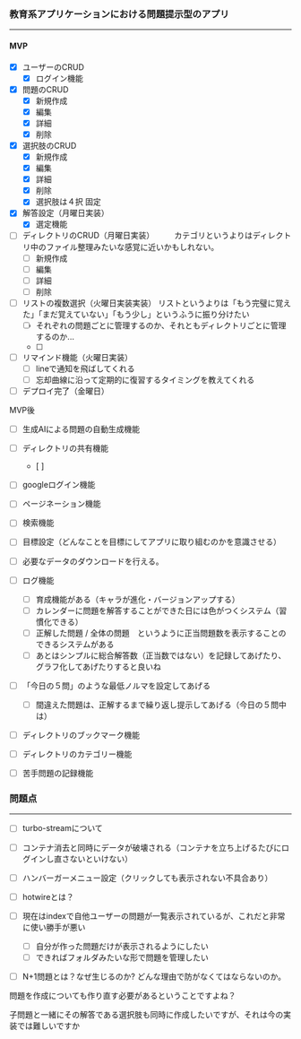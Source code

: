 ### 教育系アプリケーションにおける問題提示型のアプリ

------

#### MVP

- [x] ユーザーのCRUD
  - [x] ログイン機能
- [x] 問題のCRUD
  - [x] 新規作成
  - [x] 編集
  - [x] 詳細
  - [x] 削除
- [x] 選択肢のCRUD
  - [x] 新規作成
  - [x] 編集
  - [x] 詳細
  - [x] 削除
  - [x] 選択肢は４択 固定
- [x] 解答設定（月曜日実装）
  - [x] 選定機能
- [ ] ディレクトリのCRUD（月曜日実装）
  　 　カテゴリというよりはディレクトリ中のファイル整理みたいな感覚に近いかもしれない。
   - [ ] 新規作成
  - [ ] 編集
  - [ ] 詳細
  - [ ] 削除
- [ ] リストの複数選択（火曜日実装実装）
    リストというよりは「もう完璧に覚えた」「まだ覚えていない」「もう少し」というふうに振り分けたい
    - [ ] それぞれの問題ごとに管理するのか、それともディレクトリごとに管理するのか...
    - [ ] 
    
- [ ] リマインド機能（火曜日実装）
  - [ ] lineで通知を飛ばしてくれる
  - [ ] 忘却曲線に沿って定期的に復習するタイミングを教えてくれる
- [ ] デプロイ完了（金曜日）

MVP後

- [ ] 生成AIによる問題の自動生成機能
- [ ] ディレクトリの共有機能
  - [ ] 
- [ ] googleログイン機能
- [ ] ページネーション機能
- [ ] 検索機能
- [ ] 目標設定（どんなことを目標にしてアプリに取り組むのかを意識させる）
- [ ] 必要なデータのダウンロードを行える。
- [ ] ログ機能
  - [ ] 育成機能がある（キャラが進化・バージョンアップする）
  - [ ] カレンダーに問題を解答することができた日には色がつくシステム（習慣化できる）
  - [ ] 正解した問題 / 全体の問題　というように正当問題数を表示することのできるシステムがある
  - [ ] あとはシンプルに総合解答数（正当数ではない）を記録してあげたり、グラフ化してあげたりすると良いね
- [ ] 「今日の５問」のような最低ノルマを設定してあげる
  - [ ] 間違えた問題は、正解するまで繰り返し提示してあげる（今日の５問中は）
- [ ] ディレクトリのブックマーク機能
- [ ] ディレクトリのカテゴリー機能
- [ ] 苦手問題の記録機能


### 問題点

------

- [ ] turbo-streamについて
- [ ] コンテナ消去と同時にデータが破壊される（コンテナを立ち上げるたびにログインし直さないといけない）
- [ ] ハンバーガーメニュー設定（クリックしても表示されない不具合あり）
- [ ] hotwireとは？
- [ ] 現在はindexで自他ユーザーの問題が一覧表示されているが、これだと非常に使い勝手が悪い
  - [ ] 自分が作った問題だけが表示されるようにしたい
  - [ ] できればフォルダみたいな形で問題を管理したい
- [ ] N+1問題とは？なぜ生じるのか? どんな理由で防がなくてはならないのか。



問題を作成についても作り直す必要があるということですよね？



子問題と一緒にその解答である選択肢も同時に作成したいですが、それは今の実装では難しいですか
